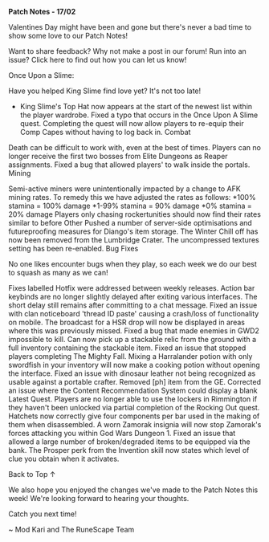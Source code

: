 __Patch Notes - 17/02__

Valentines Day might have been and gone but there's never a bad time to show some love to our Patch Notes!

Want to share feedback? Why not make a post in our forum!
Run into an issue? Click here to find out how you can let us know!

Once Upon a Slime:

Have you helped King Slime find love yet? It's not too late!

  * King Slime's Top Hat now appears at the start of the newest list within the player wardrobe.
Fixed a typo that occurs in the Once Upon A Slime quest.
Completing the quest will now allow players to re-equip their Comp Capes without having to log back in.
Combat

Death can be difficult to work with, even at the best of times.
Players can no longer receive the first two bosses from Elite Dungeons as Reaper assignments.
Fixed a bug that allowed players' to walk inside the portals.
Mining

Semi-active miners were unintentionally impacted by a change to AFK mining rates. To remedy this we have adjusted the rates as follows:
*100% stamina = 100% damage
*1-99% stamina = 90% damage
*0% stamina = 20% damage
Players only chasing rockertunities should now find their rates similar to before
Other
Pushed a number of server-side optimisations and futureproofing measures for Diango's item storage.
The Winter Chill off has now been removed from the Lumbridge Crater.
The uncompressed textures setting has been re-enabled.
Bug Fixes

No one likes encounter bugs when they play, so each week we do our best to squash as many as we can!

Fixes labelled Hotfix were addressed between weekly releases.
Action bar keybinds are no longer slightly delayed after exiting various interfaces. The short delay still remains after committing to a chat message.
Fixed an issue with clan noticeboard 'thread ID paste' causing a crash/loss of functionality on mobile.
The broadcast for a HSR drop will now be displayed in areas where this was previously missed.
Fixed a bug that made enemies in GWD2 impossible to kill.
Can now pick up a stackable relic from the ground with a full inventory containing the stackable item.
Fixed an issue that stopped players completing The Mighty Fall.
Mixing a Harralander potion with only swordfish in your inventory will now make a cooking potion without opening the interface.
Fixed an issue with dinosaur leather not being recognized as usable against a portable crafter.
Removed [ph] item from the GE.
Corrected an issue where the Content Recommendation System could display a blank Latest Quest.
Players are no longer able to use the lockers in Rimmington if they haven't been unlocked via partial completion of the Rocking Out quest.
Hatchets now correctly give four components per bar used in the making of them when disassembled.
A worn Zamorak insignia will now stop Zamorak's forces attacking you within God Wars Dungeon 1.
Fixed an issue that allowed a large number of broken/degraded items to be equipped via the bank.
The Prosper perk from the Invention skill now states which level of clue you obtain when it activates.

Back to Top ↑

We also hope you enjoyed the changes we've made to the Patch Notes this week! We're looking forward to hearing your thoughts.

Catch you next time!

~ Mod Kari and The RuneScape Team
